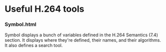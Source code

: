 ﻿# Useful H.264 tools

### Symbol.html
Symbol displays a bunch of variables defined in the H.264 Semantics (7.4) section. It displays where they're defined, their
names, and their algorithms. It also defines a search tool.
